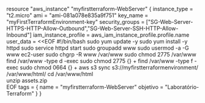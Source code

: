 resource "aws_instance" "myfirstterraform-WebServer" {
   instance_type = "t2.micro"
   ami = "ami-081a078e835a9f751"
   key_name = "myFirstTerraformEnvironment-key"
   security_groups = ["SG-Web-Server-HTTPS-HTTP-Allow-Outbound","SG-Web-Server-SSH-HTTP-Allow-Inbound"]
   iam_instance_profile = aws_iam_instance_profile.profile.name
   user_data = <<EOF
    #!/bin/bash
    sudo yum update -y
    sudo yum install -y httpd
    sudo service httpd start
    sudo groupadd www
    sudo usermod -a -G www ec2-user
    sudo chgrp -R www /var/www
    sudo chmod 2775 /var/www
    find /var/www -type d -exec sudo chmod 2775 {} +
    find /var/www -type f -exec sudo chmod 0664 {} +
    aws s3 sync s3://myfirstterraformenvironment/ /var/www/html/
    cd /var/www/html  
    unzip assets.zip          
   EOF
   tags = {
        name = "myfirstterraform-WebServer"
        objetivo = "Laboratório-Terraform"
    } 
}
